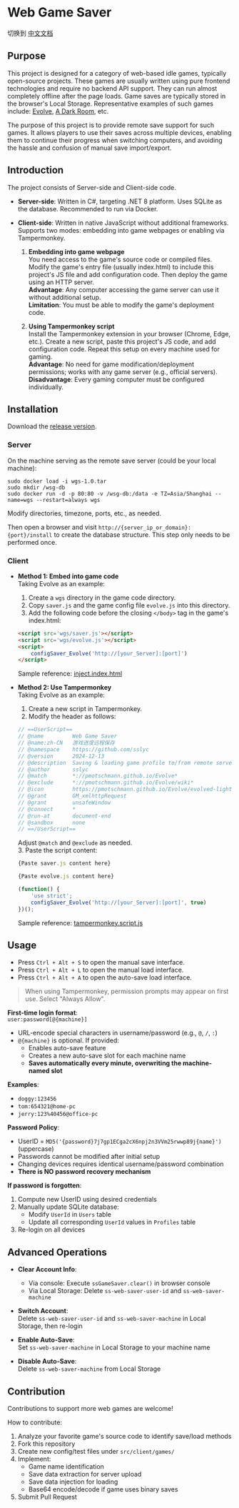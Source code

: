 # Web Game Saver

切换到 [中文文档](./README_zh_CN.md)

## Purpose

This project is designed for a category of web-based idle games, typically open-source projects. These games are usually written using pure frontend technologies and require no backend API support. They can run almost completely offline after the page loads. Game saves are typically stored in the browser's Local Storage. Representative examples of such games include: [Evolve](https://github.com/pmotschmann/Evolve), [A Dark Room](https://github.com/doublespeakgames/adarkroom?tab=readme-ov-file), etc.

The purpose of this project is to provide remote save support for such games. It allows players to use their saves across multiple devices, enabling them to continue their progress when switching computers, and avoiding the hassle and confusion of manual save import/export.

## Introduction

The project consists of Server-side and Client-side code.

- **Server-side**: Written in C#, targeting .NET 8 platform. Uses SQLite as the database. Recommended to run via Docker.

- **Client-side**: Written in native JavaScript without additional frameworks. Supports two modes: embedding into game webpages or enabling via Tampermonkey.

    1. **Embedding into game webpage**  
        You need access to the game's source code or compiled files. Modify the game's entry file (usually index.html) to include this project's JS file and add configuration code. Then deploy the game using an HTTP server.  
        **Advantage**: Any computer accessing the game server can use it without additional setup.  
        **Limitation**: You must be able to modify the game's deployment code.

    2. **Using Tampermonkey script**  
        Install the Tampermonkey extension in your browser (Chrome, Edge, etc.). Create a new script, paste this project's JS code, and add configuration code. Repeat this setup on every machine used for gaming.  
        **Advantage**: No need for game modification/deployment permissions; works with any game server (e.g., official servers).  
        **Disadvantage**: Every gaming computer must be configured individually.

## Installation

Download the [release version](./release).

### Server

On the machine serving as the remote save server (could be your local machine):

```shell
sudo docker load -i wgs-1.0.tar
sudo mkdir /wsg-db
sudo docker run -d -p 80:80 -v /wsg-db:/data -e TZ=Asia/Shanghai --name=wgs --restart=always wgs
```

Modify directories, timezone, ports, etc., as needed.

Then open a browser and visit `http://{server_ip_or_domain}:{port}/install` to create the database structure. This step only needs to be performed once.

### Client

- **Method 1: Embed into game code**  
    Taking Evolve as an example:  
    1. Create a `wgs` directory in the game code directory.  
    2. Copy `saver.js` and the game config file `evolve.js` into this directory.  
    3. Add the following code before the closing `</body>` tag in the game's index.html:  
    ```html
    <script src='wgs/saver.js'></script>
    <script src='wgs/evolve.js'></script>
    <script>
        configSaver_Evolve('http://[your_Server]:[port]')
    </script>
    ```
    Sample reference: [inject.index.html](./samples/client/inject.index.html)

- **Method 2: Use Tampermonkey**  
    Taking Evolve as an example:  
    1. Create a new script in Tampermonkey.  
    2. Modify the header as follows:  
    ```js
    // ==UserScript==
    // @name         Web Game Saver
    // @name:zh-CN   游戏进度远程保存
    // @namespace    https://github.com/sslyc
    // @version      2024-12-13
    // @description  Saving & loading game profile to/from remote server.
    // @author       sslyc
    // @match        *://pmotschmann.github.io/Evolve*
    // @exclude      *://pmotschmann.github.io/Evolve/wiki*
    // @icon         https://pmotschmann.github.io/Evolve/evolved-light.ico
    // @grant        GM_xmlhttpRequest
    // @grant        unsafeWindow
    // @connect      *
    // @run-at       document-end
    // @sandbox      none
    // ==/UserScript==
    ```
    Adjust `@match` and `@exclude` as needed.  
    3. Paste the script content:  
    ```js
    {Paste saver.js content here}
    
    {Paste evolve.js content here}
    
    (function() {
        'use strict';
        configSaver_Evolve('http://[your_Server]:[port]', true)
    })();
    ```
    Sample reference: [tampermonkey.script.js](./samples/client/tampermonkey.script.js)

## Usage

- Press `Ctrl + Alt + S` to open the manual save interface.
- Press `Ctrl + Alt + L` to open the manual load interface.
- Press `Ctrl + Alt + A` to open the auto-save load interface.

> When using Tampermonkey, permission prompts may appear on first use. Select "Always Allow".

**First-time login format**:  
`user:password[@{machine}]`  

- URL-encode special characters in username/password (e.g., `@`, `/`, `:`)
- `@{machine}` is optional. If provided:  
  - Enables auto-save feature  
  - Creates a new auto-save slot for each machine name  
  - **Saves automatically every minute, overwriting the machine-named slot**  

**Examples**:  
- `doggy:123456`  
- `tom:654321@home-pc`  
- `jerry:123%40456@office-pc`  

**Password Policy**:  
- UserID = `MD5('{password}7j7gp1ECga2cX6npj2n3VVm25rwwp89j{name}')` (uppercase)  
- Passwords cannot be modified after initial setup  
- Changing devices requires identical username/password combination  
- **There is NO password recovery mechanism**  

**If password is forgotten**:  
1. Compute new UserID using desired credentials  
2. Manually update SQLite database:  
   - Modify `UserId` in `Users` table  
   - Update all corresponding `UserId` values in `Profiles` table  
3. Re-login on all devices  

## Advanced Operations

- **Clear Account Info**:  
  - Via console: Execute `ssGameSaver.clear()` in browser console  
  - Via Local Storage: Delete `ss-web-saver-user-id` and `ss-web-saver-machine`  

- **Switch Account**:  
  Delete `ss-web-saver-user-id` and `ss-web-saver-machine` in Local Storage, then re-login  

- **Enable Auto-Save**:  
  Set `ss-web-saver-machine` in Local Storage to your machine name  

- **Disable Auto-Save**:  
  Delete `ss-web-saver-machine` from Local Storage  

## Contribution

Contributions to support more web games are welcome!  

How to contribute:  
1. Analyze your favorite game's source code to identify save/load methods  
2. Fork this repository  
3. Create new config/test files under `src/client/games/`  
4. Implement:  
   - Game name identification  
   - Save data extraction for server upload  
   - Save data injection for loading  
   - Base64 encode/decode if game uses binary saves  
5. Submit Pull Request  
